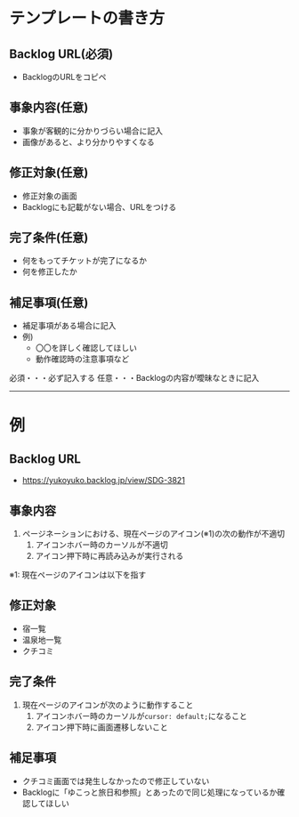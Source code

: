 # テンプレートの書き方

## Backlog URL(必須)
- BacklogのURLをコピペ

## 事象内容(任意)
- 事象が客観的に分かりづらい場合に記入
- 画像があると、より分かりやすくなる

## 修正対象(任意)
- 修正対象の画面
- Backlogにも記載がない場合、URLをつける

## 完了条件(任意)
- 何をもってチケットが完了になるか
- 何を修正したか

## 補足事項(任意)
- 補足事項がある場合に記入
- 例)
    - 〇〇を詳しく確認してほしい
    - 動作確認時の注意事項など

必須・・・必ず記入する
任意・・・Backlogの内容が曖昧なときに記入

---

# 例

## Backlog URL
- https://yukoyuko.backlog.jp/view/SDG-3821

## 事象内容
1. ページネーションにおける、現在ページのアイコン(※1)の次の動作が不適切
   1. アイコンホバー時のカーソルが不適切
   2. アイコン押下時に再読み込みが実行される

※1: 現在ページのアイコンは以下を指す

## 修正対象
- 宿一覧
- 温泉地一覧
- クチコミ

## 完了条件
1. 現在ページのアイコンが次のように動作すること
   1. アイコンホバー時のカーソルが`cursor: default;`になること
   2. アイコン押下時に画面遷移しないこと

## 補足事項
- クチコミ画面では発生しなかったので修正していない
- Backlogに「ゆこっと旅日和参照」とあったので同じ処理になっているか確認してほしい
